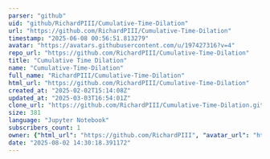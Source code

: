 ```yaml
---
parser: "github"
uid: "github/RichardPIII/Cumulative-Time-Dilation"
url: "https://github.com/RichardPIII/Cumulative-Time-Dilation"
timestamp: "2025-06-08 00:56:51.813279"
avatar: "https://avatars.githubusercontent.com/u/197427316?v=4"
repo_url: "https://github.com/RichardPIII/Cumulative-Time-Dilation"
title: "Cumulative Time Dilation"
name: "Cumulative-Time-Dilation"
full_name: "RichardPIII/Cumulative-Time-Dilation"
html_url: "https://github.com/RichardPIII/Cumulative-Time-Dilation"
created_at: "2025-02-02T15:14:08Z"
updated_at: "2025-03-03T16:54:01Z"
clone_url: "https://github.com/RichardPIII/Cumulative-Time-Dilation.git"
size: 381
language: "Jupyter Notebook"
subscribers_count: 1
owner: {"html_url": "https://github.com/RichardPIII", "avatar_url": "https://avatars.githubusercontent.com/u/197427316?v=4", "login": "RichardPIII", "type": "User"}
date: "2025-08-02 14:30:18.391172"
---
```

